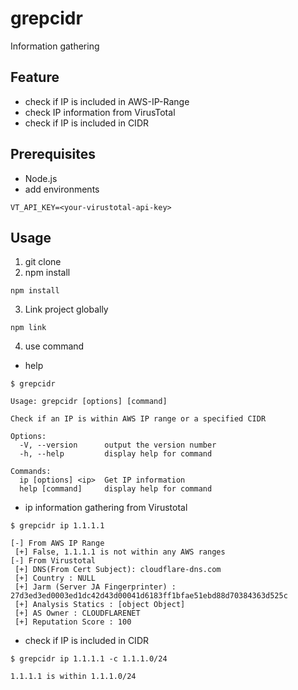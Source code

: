 # grepcidr

Information gathering

## Feature

- check if IP is included in AWS-IP-Range
- check IP information from VirusTotal
- check if IP is included in CIDR

## Prerequisites

- Node.js
- add environments

```
VT_API_KEY=<your-virustotal-api-key>
```

## Usage

1. git clone
2. npm install

```
npm install
```

3. Link project globally

```
npm link
```

4. use command

- help

```
$ grepcidr

Usage: grepcidr [options] [command]

Check if an IP is within AWS IP range or a specified CIDR

Options:
  -V, --version      output the version number
  -h, --help         display help for command

Commands:
  ip [options] <ip>  Get IP information
  help [command]     display help for command
```

- ip information gathering from Virustotal

```
$ grepcidr ip 1.1.1.1

[-] From AWS IP Range
 [+] False, 1.1.1.1 is not within any AWS ranges
[-] From Virustotal
 [+] DNS(From Cert Subject): cloudflare-dns.com
 [+] Country : NULL
 [+] Jarm (Server JA Fingerprinter) : 27d3ed3ed0003ed1dc42d43d00041d6183ff1bfae51ebd88d70384363d525c
 [+] Analysis Statics : [object Object]
 [+] AS Owner : CLOUDFLARENET
 [+] Reputation Score : 100
```

- check if IP is included in CIDR

```
$ grepcidr ip 1.1.1.1 -c 1.1.1.0/24

1.1.1.1 is within 1.1.1.0/24
```
